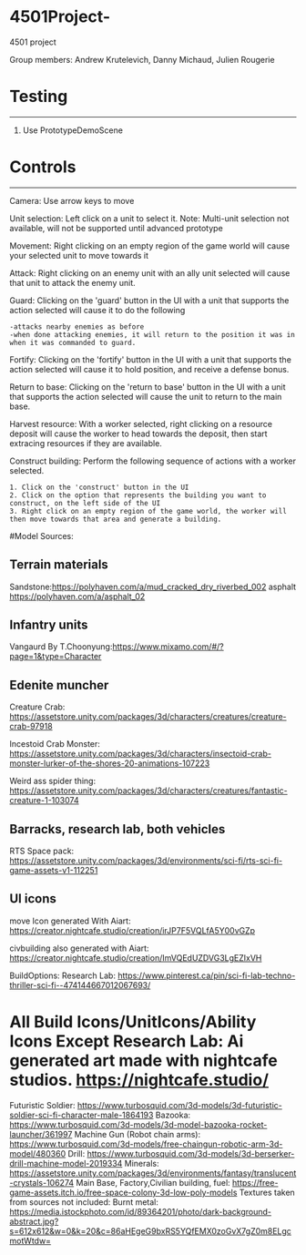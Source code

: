 # 4501Project-
 4501 project

 Group members: Andrew Krutelevich, Danny Michaud, Julien Rougerie

# Testing
-------------------

1. Use PrototypeDemoScene

# Controls
-------------------

Camera: Use arrow keys to move

Unit selection: Left click on a unit to select it.
    Note: Multi-unit selection not available, will not be supported until advanced prototype

Movement: Right clicking on an empty region of the game world will cause your selected unit to move towards it

Attack: Right clicking on an enemy unit with an ally unit selected will cause that unit to attack the enemy unit.

Guard: Clicking on the 'guard' button in the UI with a unit that supports the action selected will cause it to do the following

    -attacks nearby enemies as before
    -when done attacking enemies, it will return to the position it was in when it was commanded to guard.

Fortify: Clicking on the 'fortify' button in the UI with a unit that supports the action selected will cause it to hold position, and receive a defense bonus.

Return to base: Clicking on the 'return to base' button in the UI with a unit that supports the action selected will cause the unit to return to the main base.

Harvest resource: With a worker selected, right clicking on a resource deposit will cause the worker to head towards the deposit, 
    then start extracing resources if they are available.

Construct building: Perform the following sequence of actions with a worker selected.

    1. Click on the 'construct' button in the UI
    2. Click on the option that represents the building you want to construct, on the left side of the UI
    3. Right click on an empty region of the game world, the worker will then move towards that area and generate a building.




#Model Sources:

Terrain materials
-------------------
Sandstone:https://polyhaven.com/a/mud_cracked_dry_riverbed_002
asphalt
https://polyhaven.com/a/asphalt_02

Infantry units
--------------------
Vangaurd By T.Choonyung:https://www.mixamo.com/#/?page=1&type=Character

Edenite muncher
-----------------
Creature Crab:
https://assetstore.unity.com/packages/3d/characters/creatures/creature-crab-97918

Incestoid Crab Monster:
https://assetstore.unity.com/packages/3d/characters/insectoid-crab-monster-lurker-of-the-shores-20-animations-107223

Weird ass spider thing:
https://assetstore.unity.com/packages/3d/characters/creatures/fantastic-creature-1-103074

Barracks, research lab, both vehicles
---------------------
RTS Space pack:
https://assetstore.unity.com/packages/3d/environments/sci-fi/rts-sci-fi-game-assets-v1-112251

UI icons
-----------------------
move Icon generated With Aiart:
https://creator.nightcafe.studio/creation/irJP7F5VQLfA5Y00vGZp

civbuilding also generated with Aiart:
https://creator.nightcafe.studio/creation/ImVQEdUZDVG3LgEZIxVH

BuildOptions: Research Lab:
https://www.pinterest.ca/pin/sci-fi-lab-techno-thriller-sci-fi--474144667012067693/

All Build Icons/UnitIcons/Ability Icons Except Research Lab:
Ai generated art made with nightcafe studios.
https://nightcafe.studio/
=======
Futuristic Soldier:
https://www.turbosquid.com/3d-models/3d-futuristic-soldier-sci-fi-character-male-1864193
Bazooka:
https://www.turbosquid.com/3d-models/3d-model-bazooka-rocket-launcher/361997
Machine Gun (Robot chain arms):
https://www.turbosquid.com/3d-models/free-chaingun-robotic-arm-3d-model/480360
Drill:
https://www.turbosquid.com/3d-models/3d-berserker-drill-machine-model-2019334
Minerals:
https://assetstore.unity.com/packages/3d/environments/fantasy/translucent-crystals-106274
Main Base, Factory,Civilian building, fuel:
https://free-game-assets.itch.io/free-space-colony-3d-low-poly-models
Textures taken from sources not included:
Burnt metal:
https://media.istockphoto.com/id/89364201/photo/dark-background-abstract.jpg?s=612x612&w=0&k=20&c=86aHEgeG9bxRS5YQfEMX0zoGvX7gZ0m8ELgcmotWtdw=

